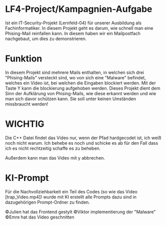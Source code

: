 # LF4-Project/Kampagnien-Aufgabe
Ist ein IT-Security-Projekt (Lernfeld-04) für unserer Ausbildung als Fachinformatiker. In diesem Projekt geht es darum, wie schnell man eine Phising-Mail reinfallen kann. In diesem haben wir ein Mailpostfach nachgebaut, um dies zu demonstrieren. 

# Funktion
In diesem Projekt sind mehrere Mails enthalten, in welchen sich drei "Phising-Mails" versteckt sind, wo von sich eine "Malware" befindet, welches ein Video ist, bei welchen die Eingaben blockiert werden. Mit der Taste Y kann die blockierung aufgehoben werden.
Dieses Projekt dient dem Sinn der Aufklärung von Phising-Mails, wie diese erkannt werden und wie man sich davor schützen kann. Sie soll unter keinen Umständen missbraucht werden!

# WICHTIG
Die C++ Datei findet das Video nur, wenn der Pfad hardgecodet ist, ich weiß noch nicht warum.
Ich behebe es noch und schicke es ab für den Fall dass ich es nicht rechtzeitig schaffe es zu beheben.

Außerdem kann man das Video mit y abbrechen.

# KI-Prompt
Für die Nachvollziehbarkeit ein Teil des Codes (so wie das Video [trap_Video.mp4]) wurde mit KI erstellt alle Prompts dazu sind in dazugehörigen Prompt-Ordner zu finden. 

©Julien hat das Frontend gestylt 
©Viktor implementierung der "Malware" 
©Emre hat das Video geschnitten